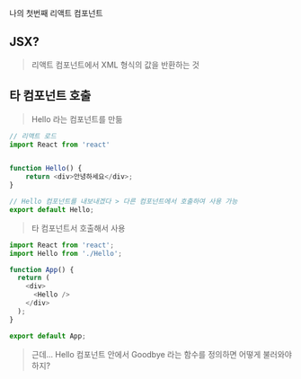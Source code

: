 나의 첫번째 리액트 컴포넌트

## JSX?
> 리액트 컴포넌트에서 XML 형식의 값을 반환하는 것

## 타 컴포넌트 호출
> Hello 라는 컴포넌트를 만듦
```javascript
// 리액트 로드
import React from 'react'


function Hello() {
    return <div>안녕하세요</div>;
}

// Hello 컴포넌트를 내보내겠다 > 다른 컴포넌트에서 호출하여 사용 가능
export default Hello;
```
> 타 컴포넌트서 호출해서 사용
```javascript
import React from 'react';
import Hello from './Hello';

function App() {
  return (
    <div>
      <Hello />
    </div>
  );
}

export default App;
``` 
> 근데... Hello 컴포넌트 안에서 Goodbye 라는 함수를 정의하면 어떻게 불러와야 하지?
